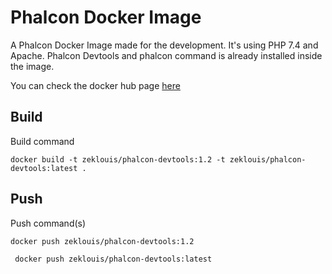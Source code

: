 # Phalcon Docker Image

A Phalcon Docker Image made for the development. It's using PHP 7.4 and Apache. Phalcon Devtools and phalcon command is already installed inside the image.

You can check the docker hub page [here](https://hub.docker.com/r/zeklouis/phalcon-devtools)

## Build

Build command

`docker build -t zeklouis/phalcon-devtools:1.2 -t zeklouis/phalcon-devtools:latest .`

## Push

Push command(s)

`docker push zeklouis/phalcon-devtools:1.2`

` docker push zeklouis/phalcon-devtools:latest`